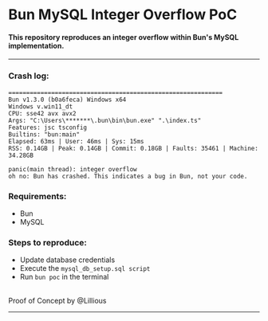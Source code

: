 # Bun MySQL Integer Overflow PoC

#### This repository reproduces an integer overflow within Bun's MySQL implementation.

<hr>


### Crash log:
```
============================================================
Bun v1.3.0 (b0a6feca) Windows x64
Windows v.win11_dt
CPU: sse42 avx avx2
Args: "C:\Users\*******\.bun\bin\bun.exe" ".\index.ts"
Features: jsc tsconfig 
Builtins: "bun:main" 
Elapsed: 63ms | User: 46ms | Sys: 15ms
RSS: 0.14GB | Peak: 0.14GB | Commit: 0.18GB | Faults: 35461 | Machine: 34.28GB

panic(main thread): integer overflow
oh no: Bun has crashed. This indicates a bug in Bun, not your code.
```

### Requirements:
- Bun
- MySQL


### Steps to reproduce:
- Update database credentials
- Execute the `mysql_db_setup.sql script`
- Run `bun poc` in the terminal

<br>
Proof of Concept by @Lillious
<hr>